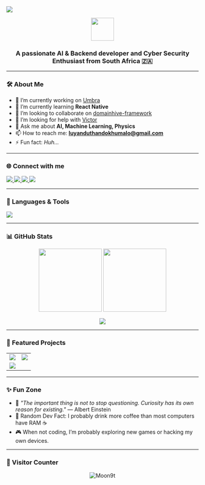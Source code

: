 <!-- Banner -->
<img src="https://readme-typing-svg.demolab.com/?lines=Hi+%F0%9F%91%8B%2C+I'm+Moon9t!;AI+%26+Backend+Developer;Cyber+Security+Enthusiast;From+South+Africa&font=Fira%20Code&center=true&width=650&height=50&duration=4000&pause=1000" align="center" />

<p align="center">
  <img src="https://media.giphy.com/media/26tn33aiTi1jkl6H6/giphy.gif" width="60" />
</p>

<h3 align="center">A passionate AI & Backend developer and Cyber Security Enthusiast from South Africa 🇿🇦</h3>

---

### 🛠️ About Me

- 🔭 I’m currently working on [Umbra](https://github.com/eclipse-softworks/Umbra)
- 🌱 I’m currently learning **React Native**
- 👯 I’m looking to collaborate on [domainhive-framework](https://github.com/eclipsesoftworks/domainhive)
- 🤝 I’m looking for help with [Victor](https://github.com/Moon9t/victor)
- 💬 Ask me about **AI, Machine Learning, Physics**
- 📫 How to reach me: **luyanduthandokhumalo@gmail.com**
- ⚡ Fun fact: *Huh...*

---

### 🌐 Connect with me

<p align="left">
  <a href="https://linkedin.com/in/luyanduthando%20khumalo" target="blank">
    <img src="https://img.shields.io/badge/-LinkedIn-0077B5?style=for-the-badge&logo=linkedin&logoColor=white"/>
  </a>
  <a href="https://fb.com/luyanduthando%20s" target="blank">
    <img src="https://img.shields.io/badge/Facebook-1877F2?style=for-the-badge&logo=facebook&logoColor=white"/>
  </a>
  <a href="https://instagram.com/moon_eclpse" target="blank">
    <img src="https://img.shields.io/badge/-Instagram-E4405F?style=for-the-badge&logo=instagram&logoColor=white"/>
  </a>
  <a href="https://discord.gg/thyrook" target="blank">
    <img src="https://img.shields.io/badge/Discord-7289DA?style=for-the-badge&logo=discord&logoColor=white"/>
  </a>
</p>

---

### 🧰 Languages & Tools

<p>
  <img src="https://skillicons.dev/icons?i=python,cpp,java,js,go,flutter,django,react,reactnative,nodejs,express,nginx,graphql,postgres,mysql,mongodb,sqlite,redis,aws,docker,heroku,linux,bash,git,selenium,opencv,tf,pytorch,qt,unreal" />
</p>

---

### 📊 GitHub Stats

<p align="center">
  <img src="https://github-readme-stats.vercel.app/api?username=Moon9t&show_icons=true&theme=tokyonight&count_private=true" height="165" />
  <img src="https://github-readme-streak-stats.herokuapp.com/?user=Moon9t&theme=tokyonight" height="165" />
</p>
<p align="center">
  <img src="https://github-readme-activity-graph.vercel.app/graph?username=Moon9t&theme=tokyo-night&bg_color=22272e&hide_border=true" />
</p>

---

### 🚀 Featured Projects

<table>
  <tr>
    <td align="center" width="50%">
      <a href="https://github.com/eclipse-softworks/Umbra">
        <img src="https://github-readme-stats.vercel.app/api/pin/?username=eclipse-softworks&repo=Umbra&theme=tokyonight" />
      </a>
    </td>
    <td align="center" width="50%">
      <a href="https://github.com/eclipsesoftworks/domainhive">
        <img src="https://github-readme-stats.vercel.app/api/pin/?username=eclipsesoftworks&repo=domainhive&theme=tokyonight" />
      </a>
    </td>
  </tr>
  <tr>
    <td align="center" width="50%">
      <a href="https://github.com/Moon9t/victor">
        <img src="https://github-readme-stats.vercel.app/api/pin/?username=Moon9t&repo=victor&theme=tokyonight" />
      </a>
    </td>
    <td align="center" width="50%">
      <!-- Add another project here if you want -->
    </td>
  </tr>
</table>

---

### ✨ Fun Zone

- 🧠 *"The important thing is not to stop questioning. Curiosity has its own reason for existing."* — Albert Einstein
- 🦾 Random Dev Fact: I probably drink more coffee than most computers have RAM ☕
- 🎮 When not coding, I’m probably exploring new games or hacking my own devices.

---

### 👀 Visitor Counter

<p align="center">
  <img src="https://komarev.com/ghpvc/?username=Moon9t&label=Profile%20views&color=0e75b6&style=flat" alt="Moon9t" />
</p>